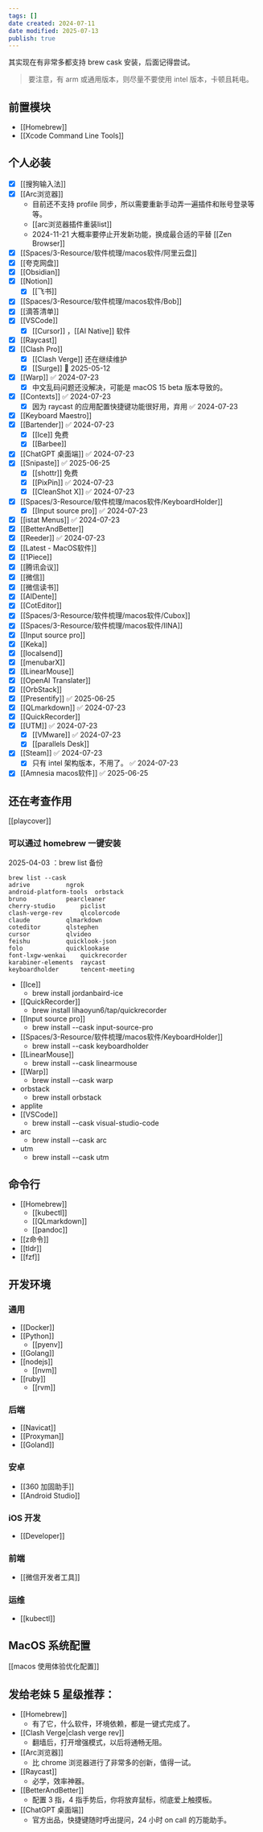 ```yaml
---
tags: []
date created: 2024-07-11
date modified: 2025-07-13
publish: true
---
```


其实现在有非常多都支持 brew cask 安装，后面记得尝试。

> 要注意，有 arm 或通用版本，则尽量不要使用 intel 版本，卡顿且耗电。

## 前置模块

- [[Homebrew]]
- [[Xcode Command Line Tools]]

## 个人必装

- [x] [[搜狗输入法]]
- [x] [[Arc浏览器]]
	- 目前还不支持 profile 同步，所以需要重新手动弄一遍插件和账号登录等等。
	- [[arc浏览器插件重装list]]
	- 2024-11-21 大概率要停止开发新功能，换成最合适的平替 [[Zen Browser]]
- [x] [[Spaces/3-Resource/软件梳理/macos软件/阿里云盘]]
- [x] [[夸克网盘]]
- [x] [[Obsidian]]
- [x] [[Notion]]
	- [x] [[飞书]]
- [x] [[Spaces/3-Resource/软件梳理/macos软件/Bob]]
- [x] [[滴答清单]]
- [x] [[VSCode]]
	- [x] [[Cursor]] ，[[AI Native]] 软件
- [x] [[Raycast]]
- [x] [[Clash Pro]]
	- [x] [[Clash Verge]] 还在继续维护
	- [x] [[Surge]] 🛫 2025-05-12
- [x] [[Warp]] ✅ 2024-07-23
	- [x] 中文乱码问题还没解决，可能是 macOS 15 beta 版本导致的。
- [x] [[Contexts]] ✅ 2024-07-23
	- [x] 因为 raycast 的应用配置快捷键功能很好用，弃用 ✅ 2024-07-23
- [x] [[Keyboard Maestro]]
- [x] [[Bartender]] ✅ 2024-07-23
	- [x] [[Ice]] 免费
	- [x] [[Barbee]]
- [x] [[ChatGPT 桌面端]] ✅ 2024-07-23
- [x] [[Snipaste]] ✅ 2025-06-25
	- [x] [[shottr]] 免费
	- [x] [[PixPin]] ✅ 2024-07-23
	- [x] [[CleanShot X]] ✅ 2024-07-23
- [x] [[Spaces/3-Resource/软件梳理/macos软件/KeyboardHolder]]
	- [x] [[Input source pro]] ✅ 2024-07-23
- [x] [[istat Menus]] ✅ 2024-07-23
- [x] [[BetterAndBetter]]
- [x] [[Reeder]] ✅ 2024-07-23
- [x] [[Latest - MacOS软件]]
- [x] [[1Piece]]
- [x] [[腾讯会议]]
- [x] [[微信]]
- [x] [[微信读书]]
- [x] [[AlDente]]
- [x] [[CotEditor]]
- [x] [[Spaces/3-Resource/软件梳理/macos软件/Cubox]]
- [x] [[Spaces/3-Resource/软件梳理/macos软件/IINA]]
- [x] [[Input source pro]]
- [x] [[Keka]]
- [x] [[localsend]]
- [x] [[menubarX]]
- [x] [[LinearMouse]]
- [x] [[OpenAI Translater]]
- [x] [[OrbStack]]
- [x] [[Presentify]] ✅ 2025-06-25
- [x] [[QLmarkdown]] ✅ 2024-07-23
- [x] [[QuickRecorder]]
- [x] [[UTM]] ✅ 2024-07-23
	- [x] [[VMware]] ✅ 2024-07-23
	- [x] [[parallels Desk]]
- [x] [[Steam]] ✅ 2024-07-23
	- [x] 只有 intel 架构版本，不用了。 ✅ 2024-07-23
- [x] [[Amnesia macos软件]] ✅ 2025-06-25

## 还在考查作用

[[playcover]]

### 可以通过 homebrew 一键安装

2025-04-03 ：brew list 备份

```
brew list --cask
adrive			ngrok
android-platform-tools	orbstack
bruno			pearcleaner
cherry-studio		piclist
clash-verge-rev		qlcolorcode
claude			qlmarkdown
coteditor		qlstephen
cursor			qlvideo
feishu			quicklook-json
folo			quicklookase
font-lxgw-wenkai	quickrecorder
karabiner-elements	raycast
keyboardholder		tencent-meeting

```

- [[Ice]]
	- brew install jordanbaird-ice
- [[QuickRecorder]]
	- brew install lihaoyun6/tap/quickrecorder
- [[Input source pro]]
	- brew install --cask input-source-pro
- [[Spaces/3-Resource/软件梳理/macos软件/KeyboardHolder]]
	- brew install --cask keyboardholder
- [[LinearMouse]]
	- brew install --cask linearmouse
- [[Warp]]
	- brew install --cask warp
- orbstack
	- brew install orbstack
- applite
- [[VSCode]]
	- brew install --cask visual-studio-code
- arc
	- brew install --cask arc
- utm
	- brew install --cask utm

## 命令行

- [[Homebrew]]
	- [[kubectl]]
	- [[QLmarkdown]]
	- [[pandoc]]
- [[z命令]]
- [[tldr]]
- [[fzf]]

## 开发环境

### 通用

- [[Docker]]
- [[Python]]
	- [[pyenv]]
- [[Golang]]
- [[nodejs]]
	- [[nvm]]
- [[ruby]]
	- [[rvm]]

### 后端

- [[Navicat]]
- [[Proxyman]]
- [[Goland]]

### 安卓

- [[360 加固助手]]
- [[Android Studio]]

### iOS 开发

- [[Developer]]

### 前端

- [[微信开发者工具]]

### 运维

- [[kubectl]]

## MacOS 系统配置

[[macos 使用体验优化配置]]

## 发给老妹 5 星级推荐：

- [[Homebrew]]
	- 有了它，什么软件，环境依赖，都是一键式完成了。
- [[Clash Verge|clash verge rev]]
	- 翻墙后，打开增强模式，以后将通畅无阻。
- [[Arc浏览器]]
	- 比 chrome 浏览器进行了非常多的创新，值得一试。
- [[Raycast]]
	- 必学，效率神器。
- [[BetterAndBetter]]
	- 配置 3 指，4 指手势后，你将放弃鼠标，彻底爱上触摸板。
- [[ChatGPT 桌面端]]
	- 官方出品，快捷键随时呼出提问，24 小时 on call 的万能助手。
